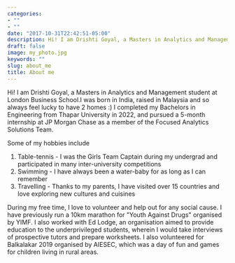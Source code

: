 ```yaml
---
categories:
- ""
- ""
date: "2017-10-31T22:42:51-05:00"
description: Hi! I am Drishti Goyal, a Masters in Analytics and Management student at London Business School. I was born in India, raised in Malaysia and so always feel lucky to have 2 homes :)
draft: false
image: my_photo.jpg
keywords: ""
slug: about_me
title: About me
---
```

Hi! I am Drishti Goyal, a Masters in Analytics and Management student at London Business School.I was born in India, raised in Malaysia and so always feel lucky to have 2 homes :) I completed my Bachelors in Engineering from Thapar University in 2022, and pursued a 5-month internship at JP Morgan Chase as a member of the Focused Analytics Solutions Team.
            

Some of my hobbies include
1. Table-tennis - I was the Girls Team Captain during my undergrad and participated in many inter-university competitions     
2. Swimming - I have always been a water-baby for as long as I can remember         
3. Travelling - Thanks to my parents, I have visited over 15 countries and love exploring new cultures and cuisines


During my free time, I love to volunteer and help out for any social cause. I have previously run a 10km marathon for "Youth Against Drugs" organised by YIMF. I also worked with Ed Lodge, an organisation aimed to provide education to the underprivileged students, wherein I would take interviews of prospective tutors and prepare worksheets. I also volunteered for Balkalakar 2019 organised by AIESEC, which was a day of fun and games for children living in rural areas. 
